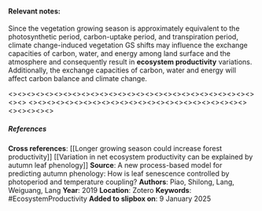 #### **Relevant notes**:
Since the vegetation growing season is approximately equivalent to the photosynthetic period, carbon-uptake period, and transpiration period, climate change-induced vegetation GS shifts may influence the exchange capacities of carbon, water, and energy among land surface and the atmosphere and consequently result in **ecosystem productivity** variations. 
Additionally, the exchange capacities of carbon, water and energy will affect carbon balance and climate change.

<><><><><><><><><><><><><><><><><><><><><><><><><><><><><>
<><><><><><><><><><><><><><><><><><><><><><><><><><><><><>
##### References
**Cross references**: 
[[Longer growing season could increase forest productivity]]
[[Variation in net ecosystem productivity can be explained by autumn leaf phenology]]
**Source**:  A new process-based model for predicting autumn phenology: How is leaf senescence controlled by photoperiod and temperature coupling?
**Authors**: Piao, Shilong, Lang, Weiguang, Lang
**Year**: 2019
**Location**: Zotero
**Keywords**: #EcosystemProductivity
**Added to slipbox on**: 9 January 2025
